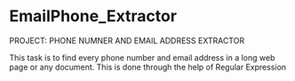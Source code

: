 # EmailPhone_Extractor

PROJECT: PHONE NUMNER AND EMAIL ADDRESS EXTRACTOR

This task is to find every phone number and email address in a long web page or any document.
This is done through the help of Regular Expression 